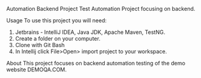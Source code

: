 Automation Backend Project
Test Automation Project focusing on backend.

Usage
To use this project you will need:

1. Jetbrains - IntelliJ IDEA, Java JDK, Apache Maven, TestNG.
2. Create a folder on your computer.
3. Clone with Git Bash
4. In Intellij click File>Open> import project to your workspace.

About
This project focuses on backend automation testing of the demo website DEMOQA.COM. 
